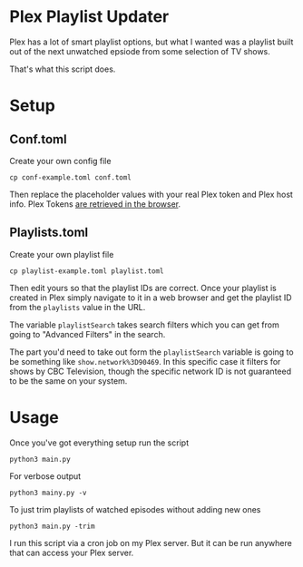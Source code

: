 # Plex Playlist Updater

Plex has a lot of smart playlist options, but what I wanted was a playlist built out of the next unwatched epsiode from some selection of TV shows.

That's what this script does. 

# Setup
## Conf.toml
Create your own config file

`cp conf-example.toml conf.toml`

Then replace the placeholder values with your real Plex token and Plex host info. Plex Tokens [are retrieved in the browser](https://support.plex.tv/articles/204059436-finding-an-authentication-token-x-plex-token/).

## Playlists.toml
Create your own playlist file

`cp playlist-example.toml playlist.toml`

Then edit yours so that the playlist IDs are correct. Once your playlist is created in Plex simply navigate to it in a web browser and get the playlist ID from the `playlists` value in the URL.

The variable `playlistSearch` takes search filters which you can get from going to "Advanced Filters" in the search.

The part you'd need to take out form the `playlistSearch` variable is going to be something like `show.network%3D90469`. In this specific case it filters for shows by CBC Television, though the specific network ID is not guaranteed to be the same on your system.

# Usage
Once you've got everything setup run the script

`python3 main.py`

For verbose output

`python3 mainy.py -v`

To just trim playlists of watched episodes without adding new ones

`python3 main.py -trim`

I run this script via a cron job on my Plex server. But it can be run anywhere that can access your Plex server.